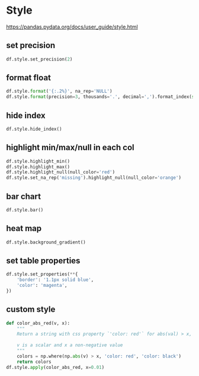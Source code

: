 # Style
https://pandas.pydata.org/docs/user_guide/style.html

## set precision
```py
df.style.set_precision(2)
```

## format float
```py
df.style.format('{:.2%}', na_rep='NULL')
df.style.format(precision=3, thousands='.', decimal=',').format_index(str.upper, axis=1)
```

## hide index
```py
df.style.hide_index()
```

## highlight min/max/null in each col
```py
df.style.highlight_min()
df.style.highlight_max()
df.style.highlight_null(null_color='red')
df.style.set_na_rep('missing').highlight_null(null_color='orange') 
```

## bar chart
```py
df.style.bar()
```

## heat map
```py
df.style.background_gradient()
```

## set table properties
```py
df.style.set_properties(**{
    'border': '1.1px solid blue',
    'color': 'magenta',
})
```

## custom style
```py
def color_abs_red(v, x):
    """
    Return a string with css property `'color: red'` for abs(val) > x, black otherwise
    
    v is a scalar and x a non-negative value
    """
    colors = np.where(np.abs(v) > x, 'color: red', 'color: black')
    return colors
df.style.apply(color_abs_red, x=0.01)
```
